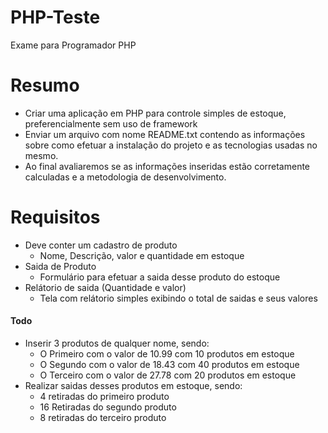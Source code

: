 # PHP-Teste
Exame para Programador PHP

# Resumo
 - Criar uma aplicação em PHP para controle simples de estoque, preferencialmente sem uso de framework
 - Enviar um arquivo com nome README.txt contendo as informações sobre como efetuar a instalação do projeto e as tecnologias usadas no mesmo.
 - Ao final avaliaremos se as informações inseridas estão corretamente calculadas e a metodologia de desenvolvimento.
    
# Requisitos
 - Deve conter um cadastro de produto
    - Nome, Descrição, valor e quantidade em estoque
 - Saida de Produto
    - Formulário para  efetuar a saida desse produto do estoque
 - Relátorio de saida (Quantidade e valor)
    - Tela com relátorio simples exibindo o total de saidas e seus valores
#### Todo
 - Inserir 3 produtos de qualquer nome, sendo:
    - O Primeiro com o valor de 10.99 com 10 produtos em estoque
    - O Segundo com o valor de 18.43 com 40 produtos em estoque
    - O Terceiro com o valor de 27.78 com 20 produtos em estoque
 - Realizar saidas desses produtos em estoque, sendo:
    - 4 retiradas do primeiro produto
    - 16 Retiradas do segundo produto
    - 8 retiradas do terceiro produto

